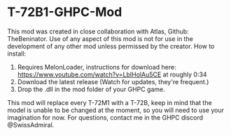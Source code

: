 # T-72B1-GHPC-Mod

This mod was created in close collaboration with Atlas, Github: TheBeninator.
Use of any aspect of this mod is not for use in the development of any other mod unless permissed by the creator.
How to install:

1. Requires MelonLoader, instructions for download here: https://www.youtube.com/watch?v=LbIHolAu5CE at roughly 0:34
2. Download the latest release (Watch for updates, they're frequent.)
3. Drop the .dll in the mod folder of your GHPC game.

This mod will replace every T-72M1 with a T-72B, keep in mind that the model is unable to be changed at the moment, so you will need to use your imagination for now.
For questions, contact me in the GHPC discord @SwissAdmiral.
